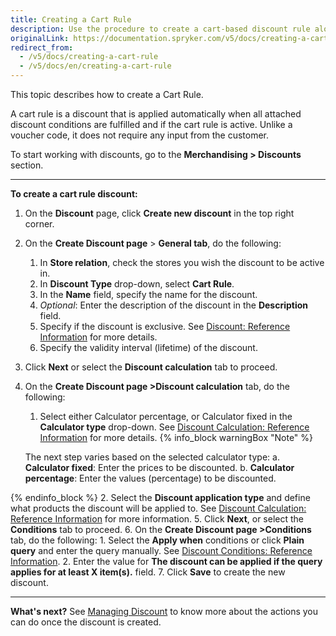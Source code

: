 ```yaml
---
title: Creating a Cart Rule
description: Use the procedure to create a cart-based discount rule along with its conditions in the Back Office.
originalLink: https://documentation.spryker.com/v5/docs/creating-a-cart-rule
redirect_from:
  - /v5/docs/creating-a-cart-rule
  - /v5/docs/en/creating-a-cart-rule
---
```


This topic describes how to create a Cart Rule.

A cart rule is a discount that is applied automatically when all attached discount conditions are fulfilled and if the cart rule is active. Unlike a voucher code, it does not require any input from the customer.

To start working with discounts, go to the **Merchandising > Discounts** section.
***
**To create a cart rule discount:**
1. On the **Discount** page, click **Create new discount** in the top right corner.
2. On the **Create Discount page** > **General tab**, do the following:
    1. In **Store relation**, check the stores you wish the discount to be active in.
    2. In **Discount Type** drop-down, select **Cart Rule**.
    3. In the **Name** field, specify the name for the discount.
    4. _Optional_: Enter the description of the discount in the **Description** field.
    5. Specify if the discount is exclusive. See [Discount: Reference Information](https://documentation.spryker.com/docs/en/discount-reference-information) for more details.
    6. Specify the validity interval (lifetime) of the discount.
3. Click **Next** or select the **Discount calculation** tab to proceed.
4. On the **Create Discount page >Discount calculation** tab, do the following:
    1.  Select either Calculator percentage, or Calculator fixed in the **Calculator type** drop-down. See [Discount Calculation: Reference Information](https://documentation.spryker.com/docs/en/discount-calculation-reference-information) for more details.
    {% info_block warningBox "Note" %}

    The next step varies based on the selected calculator type:
    a. **Calculator fixed**: Enter the prices to be discounted.
    b.  **Calculator percentage**: Enter the values (percentage) to be discounted.
    
{% endinfo_block %}
    2. Select the **Discount application type** and define what products the discount will be applied to. See [Discount Calculation: Reference Information](https://documentation.spryker.com/docs/en/discount-calculation-reference-information) for more information.
 5. Click **Next**, or select the **Conditions** tab to proceed.
 6. On the **Create Discount page >Conditions** tab, do the following:
    1. Select the **Apply when** conditions or click **Plain query** and enter the  query manually. See [Discount Conditions: Reference Information](https://documentation.spryker.com/docs/en/discount-conditions-reference-information).
    2. Enter the value for **The discount can be applied if the query applies for at least X item(s).** field.
7. Click **Save** to create the new discount. 
***
**What's next?**
See [Managing Discount](https://documentation.spryker.com/docs/en/managing-discounts) to know more about the actions you can do once the discount is created.

